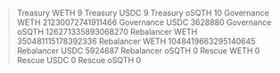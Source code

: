 > Treasury WETH 9
> Treasury USDC 9
> Treasury oSQTH 10
> Governance WETH 21230072741911466
> Governance USDC 3628880
> Governance oSQTH 126271335893068270
> Rebalancer WETH 350481115178392336
> Rebalancer WETH 1048419663295140645
> Rebalancer USDC 5924687
> Rebalancer oSQTH 0
> Rescue WETH 0
> Rescue USDC 0
> Rescue oSQTH 0
